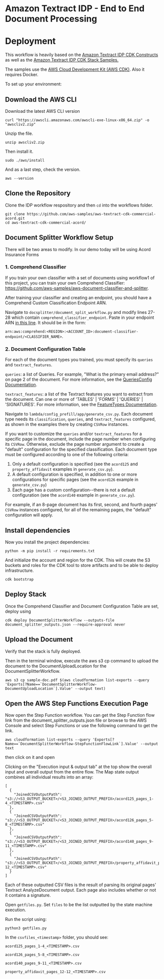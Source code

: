 # Amazon Textract IDP - End to End Document Processing 

# Deployment

This workflow is heavily based on the [Amazon Textract IDP CDK Constructs](https://github.com/aws-samples/amazon-textract-idp-cdk-constructs/) as well as the [Amazon Textract IDP CDK Stack Samples.](https://github.com/aws-samples/amazon-textract-idp-cdk-stack-samples)

The samples use the [AWS Cloud Development Kit (AWS CDK)](https://docs.aws.amazon.com/cdk/v2/guide/getting_started.html).
Also it requires Docker.

To set up your environment:

## Download the AWS CLI

Download the latest AWS CLI version
```
curl "https://awscli.amazonaws.com/awscli-exe-linux-x86_64.zip" -o "awscliv2.zip"
```

Unzip the file.
```
unzip awscliv2.zip
```

Then install it.
```
sudo ./aws/install
```

And as a last step, check the version.
```
aws --version
```



## Clone the Repository

Clone the IDP workflow respository and then ```cd``` into the workflows folder.
```
git clone https://github.com/aws-samples/aws-textract-cdk-commercial-acord.git
cd aws-textract-cdk-commercial-acord/
```

## Document Splitter Workflow Setup

There will be two areas to modify. In our demo today will be using Acord Insurance Forms 

### 1. Comprehend Classifier
If you train your own classifier with a set of documents using workflow1 of this project, you can train your own Comprehend Classifier: 
https://github.com/aws-samples/aws-document-classifier-and-splitter.

After training your classifier and creating an endpoint, you should have a Comprehend Custom Classification Endpoint ARN. 

Navigate to ```docsplitter/document_split_workflow.py``` and modify lines 27-28 which contain ```comprehend_classifier_endpoint```. Paste in your endpoint ARN [in this line](https://github.com/aws-samples/aws-textract-cdk-commercial-acord/blob/main/docsplitter/document_split_workflow.py#L28). It should be in the form: 

```arn:aws:comprehend:<REGION>:<ACCOUNT_ID>:document-classifier-endpoint/<CLASSIFIER_NAME>```.


### 2. Document Configuration Table
For each of the document types you trained, you must specify its ```queries``` and ```textract_features```.

```queries```: a list of Queries. For example, "What is the primary email address?" on page 2 of the document. For more information, see the [QueriesConfig Documentation](https://docs.aws.amazon.com/textract/latest/dg/API_AnalyzeDocument.html#Textract-AnalyzeDocument-request-QueriesConfig).

```textract_features```: a list of the Textract features you want to extract from the document. Can one or more of 'TABLES' | 'FORMS' | 'QUERIES' | 'SIGNATURES'.
For more information, see the [FeatureTypes Documentation](https://docs.aws.amazon.com/textract/latest/dg/API_AnalyzeDocument.html#Textract-AnalyzeDocument-request-FeatureTypes).

Navigate to ```lambda/config_prefill/app/generate_csv.py```. Each document type needs its ```classification```, ```queries```, and ```textract_features``` configured, as shown in the examples there by creating ```CSVRow``` instances.

If you want to customize the ```queries``` and/or ```textract_features``` for a specific page in the document, include the page number when configuring its ```CSVRow```.
Otherwise, exclude the page number argument to create a "default" configuration for the specified classification.
Each document type must be configured according to one of the following criteria:
1. Only a default configuration is specified (see the ```acord125``` and ```property_affidavit``` examples in ```generate_csv.py```).
2. A default configuration is specified, in addition to one or more configurations for specific pages (see the ```acord126``` example in ```generate_csv.py```)
3. Each page has a custom configuration--there is not a default configuration (see the ```acord140``` example in ```generate_csv.py```).

For example, if an 8-page document has its first, second, and fourth pages' ```CSVRow``` instances configured, for all of the remaining pages, the "default" configuration will apply.

## Install dependencies

Now you install the project dependencies:
```
python -m pip install -r requirements.txt
```

And initialize the account and region for the CDK. This will create the S3 buckets and roles for the CDK tool to store artifacts and to be able to deploy infrastructure.
```
cdk bootstrap
```

## Deploy Stack

Once the Comprehend Classifier and Document Configuration Table are set, deploy using
```
cdk deploy DocumentSplitterWorkflow --outputs-file document_splitter_outputs.json --require-approval never 
```
## Upload the Document
Verify that the stack is fully deployed.


Then in the terminal window, execute the aws s3 cp command to upload the document to the DocumentUploadLocation for the DocumentSplitterWorkflow.

```
aws s3 cp sample-doc.pdf $(aws cloudformation list-exports --query 'Exports[?Name==`DocumentSplitterWorkflow-DocumentUploadLocation`].Value' --output text)
```
 
## Open the AWS Step Functions Execution Page
Now open the Step Function workflow. You can get the Step Function flow link from the document_splitter_outputs.json file or browse to the AWS Console and select Step Functions or use the following command to get the link.

```
aws cloudformation list-exports --query 'Exports[?Name==`DocumentSplitterWorkflow-StepFunctionFlowLink`].Value' --output text
```

then click on it and open

Clicking on the "Execution input & output tab" at the top show the overall input and overall output from the entire flow. The Map state output combines all individual results into an array:

```
[
  {
    "JoinedCSVOutputPath": "s3://<S3_OUTPUT_BUCKET>/<S3_JOINED_OUTPUT_PREFIX>/acord125_pages_1-4_<TIMESTAMP>.csv"
  },
  {
    "JoinedCSVOutputPath": "s3://<S3_OUTPUT_BUCKET>/<S3_JOINED_OUTPUT_PREFIX>/acord126_pages_5-8_<TIMESTAMP>.csv"
  },
  {
    "JoinedCSVOutputPath": "s3://<S3_OUTPUT_BUCKET>/<S3_JOINED_OUTPUT_PREFIX>/acord140_pages_9-11_<TIMESTAMP>.csv"
  },
  {
    "JoinedCSVOutputPath": "s3://<S3_OUTPUT_BUCKET>/<S3_JOINED_OUTPUT_PREFIX>/property_affidavit_pages_12-12_<TIMESTAMP>.csv"
  }
]
```

Each of these outputted CSV files is the result of parsing its original pages' Textract AnalyzeDocument output. Each page also includes whether or not it contains a signature.

Open ```getfiles.py```. Set ```files``` to be the list outputted by the state machine execution.

Run the script using:

```python3 getfiles.py```

In the ```csvfiles_<timestamp>``` folder, you should see:

```acord125_pages_1-4_<TIMESTAMP>.csv```

```acord126_pages_5-8_<TIMESTAMP>.csv```

```acord140_pages_9-11_<TIMESTAMP>.csv```

```property_affidavit_pages_12-12_<TIMESTAMP>.csv```
